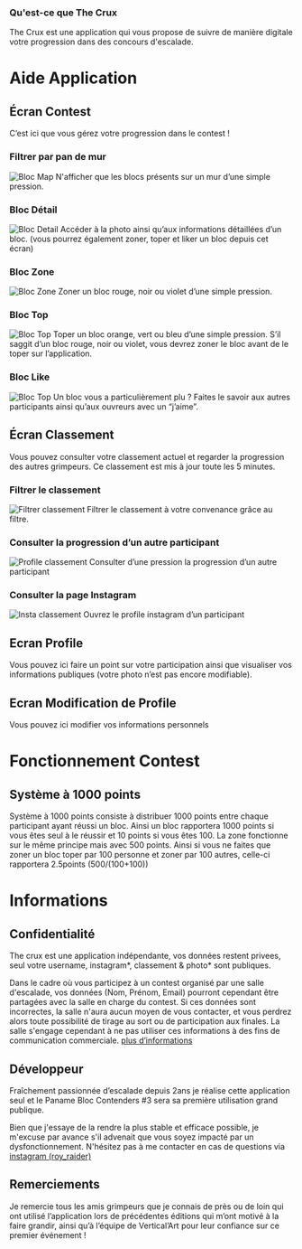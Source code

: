 ### Qu'est-ce que The Crux

The Crux est une application qui vous propose de suivre de manière digitale votre progression dans des concours d'escalade.


# Aide Application


## Écran Contest
C’est ici que vous gérez votre progression dans le contest !


### Filtrer par pan de mur
![Bloc Map](https://thewall.warchief-raider.com/images/app/onboarding/crux-map.gif)
N'afficher que les blocs présents sur un mur d’une simple pression.

### Bloc Détail
![Bloc Detail](https://thewall.warchief-raider.com/images/app/onboarding/crux-detail.gif)
Accéder à la photo ainsi qu’aux informations détaillées d’un bloc. (vous pourrez également zoner, toper et liker un bloc depuis cet écran) 

### Bloc Zone
![Bloc Zone](https://thewall.warchief-raider.com/images/app/onboarding/crux-zone.gif)
Zoner un bloc rouge, noir ou violet d’une simple pression.

### Bloc Top
![Bloc Top](https://thewall.warchief-raider.com/images/app/onboarding/crux-top.gif)
Toper un bloc orange, vert ou bleu d’une simple pression. S’il saggit d’un bloc rouge, noir ou violet, vous devrez zoner le bloc avant de le toper sur l’application.

### Bloc Like
![Bloc Top](https://thewall.warchief-raider.com/images/app/onboarding/crux-like.gif)
Un bloc vous a particulièrement plu ? Faites le savoir aux autres participants ainsi qu’aux ouvreurs avec un “j’aime”.


## Écran Classement


Vous pouvez consulter votre classement actuel et regarder la progression des autres grimpeurs. Ce classement est mis à jour toute les 5 minutes.

### Filtrer le classement
![Filtrer classement](https://thewall.warchief-raider.com/images/app/onboarding/crux-filter.gif)
Filtrer le classement à votre convenance grâce au filtre.

### Consulter la progression d’un autre participant
![Profile classement](https://thewall.warchief-raider.com/images/app/onboarding/crux-profile.gif)
Consulter d’une pression la progression d’un autre participant

### Consulter la page Instagram
![Insta  classement](https://thewall.warchief-raider.com/images/app/onboarding/crux-insta.gif)
Ouvrez le profile instagram d’un participant


## Ecran Profile


Vous pouvez ici faire un point sur votre participation ainsi que visualiser vos informations publiques (votre photo n’est pas encore modifiable). 


## Ecran Modification de Profile


Vous pouvez ici modifier vos informations personnels


# Fonctionnement Contest


## Système à 1000 points

Système à 1000 points consiste à distribuer 1000 points entre chaque participant ayant réussi un bloc. Ainsi un bloc rapportera 1000 points si vous êtes seul à le réussir et 10 points si vous êtes 100.
La zone fonctionne sur le même principe mais avec 500 points. Ainsi si vous ne faites que zoner un bloc toper par 100 personne et zoner par 100 autres, celle-ci rapportera 2.5points (500/(100+100))


# Informations


## Confidentialité


The crux est une application indépendante, vos données restent privees, seul votre username, instagram*, classement & photo* sont publiques.

Dans le cadre où vous participez à un contest organisé par une salle d'escalade, vos données (Nom, Prénom, Email) pourront cependant être partagées avec la salle en charge du contest. Si ces données sont incorrectes, la salle n'aura aucun moyen de vous contacter, et vous perdrez alors toute possibilité de tirage au sort ou de participation aux finales. La salle s'engage cependant à ne pas utiliser ces informations à des fins de communication commerciale.
 [plus d’informations](https://www.freeprivacypolicy.com/live/5ad62da3-46c0-464e-99c7-6c17ed856f1c)


## Développeur


Fraîchement passionnée d’escalade depuis 2ans je réalise cette application seul et le Paname Bloc Contenders #3 sera sa première utilisation grand publique. 

Bien que j'essaye de la rendre la plus stable et efficace possible, je m'excuse par avance s'il advenait que vous soyez impacté par un dysfonctionnement. N'hésitez pas à me contacter en cas de questions via [instagram (roy_raider)](https://www.instagram.com/roy_raider/)


## Remerciements

Je remercie tous les amis grimpeurs que je connais de près ou de loin qui ont utilisé l’application lors de précédentes éditions qui m’ont motivé à la faire grandir, ainsi qu’à l’équipe de Vertical’Art pour leur confiance sur ce premier événement !
